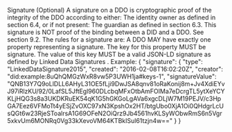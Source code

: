 Signature (Optional) A signature on a DDO is cryptographic proof of the integrity of the DDO according to either: The identity owner as defined in section 6.4, or if not present: The guardian as defined in section 6.3. This signature is NOT proof of the binding between a DID and a DDO. See section 9.2. The rules for a signature are: A DDO MAY have exactly one property representing a signature. The key for this property MUST be signature. The value of this key MUST be a valid JSON-LD signature as defined by Linked Data Signatures . Example: { "signature": { "type": "LinkedDataSignature2015", "created": "2016-02-08T16:02:20Z", "creator": "did:example:8uQhQMGzWxR8vw5P3UWH1ja#keys-1", "signatureValue": "QNB13Y7Q9oLlDLL6AHyL31OE5fLji9DwJSA8qnv81oRaKonij8m+Jv4XdiEYvJ97iRlzKU/92/0LafSL5JftEgl960DLcbqMFxOtbAmFOIMa7eDcrgTL5ytXeYCYKLjHQG3s8a3UKDKRuEK54qK1G5hGKGoLgAVa6xgcDLjW7M19PEJV/c3HpGA7Eez6VFMoTt4yESjZvOXC97xN3KpshOx2HT/btgUbo0XjA1Oi0QHdgrLcUsQGt6w23RjeSToalrsA1G69OFeN2OiQrz9Jb4561hvKLSyWObwRmS6n5Vgr5xkvUm6MONRq0Vg33kXevoVM64KTBkISul61tzjn4w==" } }
